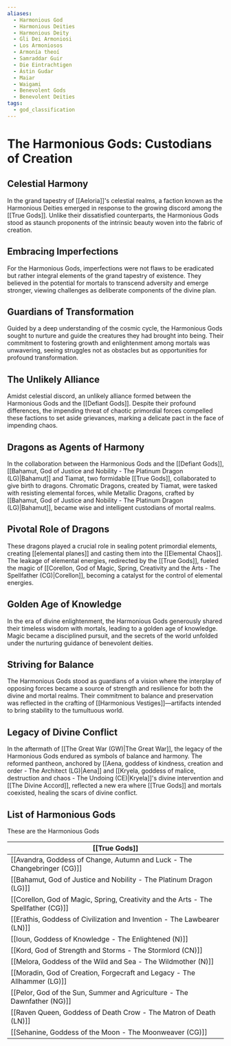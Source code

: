 ```yaml
---
aliases:
  - Harmonious God
  - Harmonious Deities
  - Harmonious Deity
  - Gli Dei Armoniosi
  - Los Armoniosos
  - Armonía theoí
  - Samraddar Guir
  - Die Eintrachtigen
  - Ástin Gudar
  - Maiar
  - Waigami
  - Benevolent Gods
  - Benevolent Deities
tags:
  - god_classification
---
```

# The Harmonious Gods: Custodians of Creation

## Celestial Harmony
In the grand tapestry of [[Aeloria]]'s celestial realms, a faction known as the Harmonious Deities emerged in response to the growing discord among the [[True Gods]]. Unlike their dissatisfied counterparts, the Harmonious Gods stood as staunch proponents of the intrinsic beauty woven into the fabric of creation.

## Embracing Imperfections
For the Harmonious Gods, imperfections were not flaws to be eradicated but rather integral elements of the grand tapestry of existence. They believed in the potential for mortals to transcend adversity and emerge stronger, viewing challenges as deliberate components of the divine plan.

## Guardians of Transformation
Guided by a deep understanding of the cosmic cycle, the Harmonious Gods sought to nurture and guide the creatures they had brought into being. Their commitment to fostering growth and enlightenment among mortals was unwavering, seeing struggles not as obstacles but as opportunities for profound transformation.

## The Unlikely Alliance
Amidst celestial discord, an unlikely alliance formed between the Harmonious Gods and the [[Defiant Gods]]. Despite their profound differences, the impending threat of chaotic primordial forces compelled these factions to set aside grievances, marking a delicate pact in the face of impending chaos.

## Dragons as Agents of Harmony
In the collaboration between the Harmonious Gods and the [[Defiant Gods]], [[Bahamut, God  of Justice and Nobility - The Platinum Dragon (LG)|Bahamut]] and Tiamat, two formidable [[True Gods]], collaborated to give birth to dragons. Chromatic Dragons, created by Tiamat, were tasked with resisting elemental forces, while Metallic Dragons, crafted by [[Bahamut, God  of Justice and Nobility - The Platinum Dragon (LG)|Bahamut]], became wise and intelligent custodians of mortal realms.

## Pivotal Role of Dragons
These dragons played a crucial role in sealing potent primordial elements, creating [[elemental planes]] and casting them into the [[Elemental Chaos]]. The leakage of elemental energies, redirected by the [[True Gods]], fueled the magic of [[Corellon, God of Magic, Spring, Creativity and the Arts - The Spellfather (CG)|Corellon]], becoming a catalyst for the control of elemental energies.

## Golden Age of Knowledge
In the era of divine enlightenment, the Harmonious Gods generously shared their timeless wisdom with mortals, leading to a golden age of knowledge. Magic became a disciplined pursuit, and the secrets of the world unfolded under the nurturing guidance of benevolent deities.

## Striving for Balance
The Harmonious Gods stood as guardians of a vision where the interplay of opposing forces became a source of strength and resilience for both the divine and mortal realms. Their commitment to balance and preservation was reflected in the crafting of [[Harmonious Vestiges]]—artifacts intended to bring stability to the tumultuous world.

## Legacy of Divine Conflict
In the aftermath of [[The Great War (GW)|The Great War]], the legacy of the Harmonious Gods endured as symbols of balance and harmony. The reformed pantheon, anchored by [[Aena, goddess of kindness, creation and order - The Architect (LG)|Aena]] and [[Kryela, goddess of malice, destruction and chaos - The Undoing (CE)|Kryela]]'s divine intervention and [[The Divine Accord]], reflected a new era where [[True Gods]] and mortals coexisted, healing the scars of divine conflict.


## List of Harmonious Gods
These are the Harmonious Gods

|  [[True Gods]]                                                        |
| ---------------------------------------------------------------------- |
| [[Avandra, Goddess of Change, Autumn and Luck - The Changebringer (CG)]]       |
| [[Bahamut, God  of Justice and Nobility - The Platinum Dragon (LG)]]    |
| [[Corellon, God of Magic, Spring, Creativity and the Arts - The Spellfather (CG)]]         |
| [[Erathis, Goddess of Civilization and Invention - The Lawbearer (LN)]]|
| [[Ioun, Goddess of Knowledge - The Enlightened (N)]]                   |
| [[Kord, God of Strength and Storms - The Stormlord (CN)]]              |
| [[Melora, Goddess of the Wild and Sea - The Wildmother (N)]]           |
| [[Moradin, God of Creation, Forgecraft and Legacy - The Allhammer (LG)]]                      |
| [[Pelor, God of the Sun, Summer and Agriculture - The Dawnfather (NG)]]        |
| [[Raven Queen, Goddess of Death Crow - The Matron of Death (LN)]]     |
| [[Sehanine, Goddess of the Moon - The Moonweaver (CG)]]                |